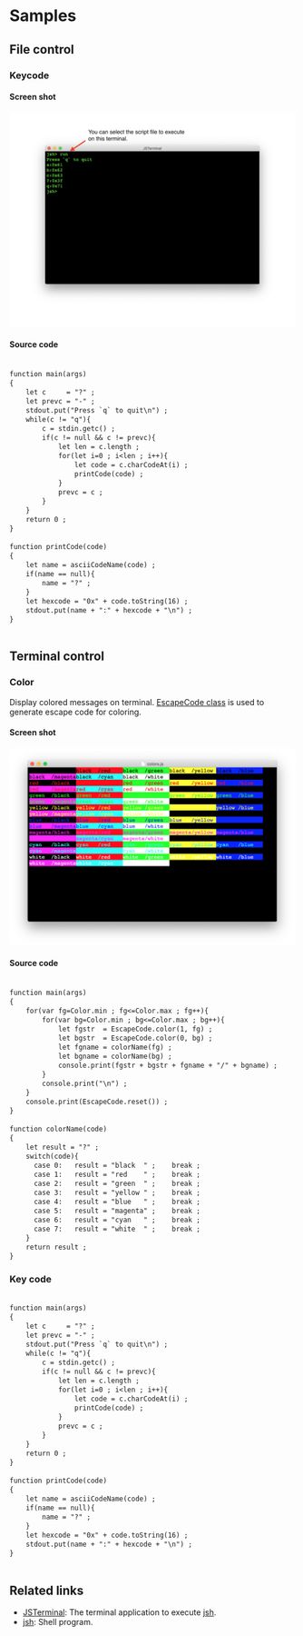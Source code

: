 

# Samples

## File control
### Keycode

#### Screen shot
![colors](keycode2.png)

#### Source code
````

function main(args)
{
	let c     = "?" ;
	let prevc = "-" ;
	stdout.put("Press `q` to quit\n") ;
	while(c != "q"){
		c = stdin.getc() ;
		if(c != null && c != prevc){
			let len = c.length ;
			for(let i=0 ; i<len ; i++){
				let code = c.charCodeAt(i) ;
				printCode(code) ;
			}
			prevc = c ;
		}
	}
	return 0 ;
}

function printCode(code)
{
	let name = asciiCodeName(code) ;
	if(name == null){
		name = "?" ;
	}
	let hexcode = "0x" + code.toString(16) ;
	stdout.put(name + ":" + hexcode + "\n") ;
}


````

## Terminal control
### Color
Display colored messages on terminal.
[EscapeCode class](https://github.com/steelwheels/KiwiScript/blob/master/KiwiLibrary/Document/Class/EscapeCode.md) is used to generate escape code for coloring.

#### Screen shot
![colors](colors.png)

#### Source code
````

function main(args)
{
	for(var fg=Color.min ; fg<=Color.max ; fg++){
		for(var bg=Color.min ; bg<=Color.max ; bg++){
			let fgstr  = EscapeCode.color(1, fg) ;
			let bgstr  = EscapeCode.color(0, bg) ;
			let fgname = colorName(fg) ;
			let bgname = colorName(bg) ;
			console.print(fgstr + bgstr + fgname + "/" + bgname) ;
		}
		console.print("\n") ;
	}
	console.print(EscapeCode.reset()) ;
}

function colorName(code)
{
	let result = "?" ;
	switch(code){
	  case 0:	result = "black  " ;	break ;
	  case 1:	result = "red    " ;	break ;
	  case 2:	result = "green  " ;	break ;
	  case 3:	result = "yellow " ;	break ;
	  case 4:	result = "blue   " ;	break ;
	  case 5:	result = "magenta" ;	break ;
	  case 6:	result = "cyan   " ;	break ;
	  case 7:	result = "white  " ;	break ;
	}
	return result ;
}

````

### Key code
````

function main(args)
{
	let c     = "?" ;
	let prevc = "-" ;
	stdout.put("Press `q` to quit\n") ;
	while(c != "q"){
		c = stdin.getc() ;
		if(c != null && c != prevc){
			let len = c.length ;
			for(let i=0 ; i<len ; i++){
				let code = c.charCodeAt(i) ;
				printCode(code) ;
			}
			prevc = c ;
		}
	}
	return 0 ;
}

function printCode(code)
{
	let name = asciiCodeName(code) ;
	if(name == null){
		name = "?" ;
	}
	let hexcode = "0x" + code.toString(16) ;
	stdout.put(name + ":" + hexcode + "\n") ;
}


````

## Related links
* [JSTerminal](https://github.com/steelwheels/JSTerminal): The terminal application to execute [jsh](https://github.com/steelwheels/JSTools/blob/master/Document/jsh-lang.md).
* [jsh](https://github.com/steelwheels/JSTools/blob/master/Document/jsh-man.md): Shell program.
